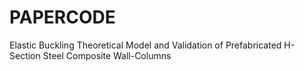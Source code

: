 # PAPERCODE
Elastic Buckling Theoretical Model and Validation of Prefabricated H-Section Steel Composite Wall-Columns  
